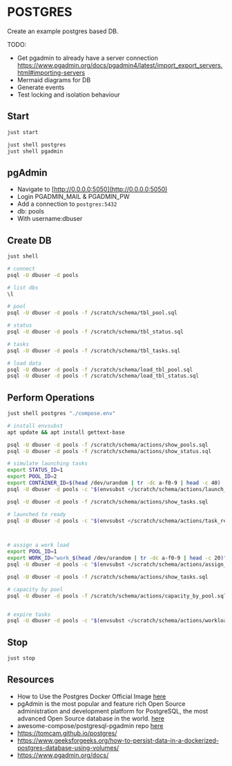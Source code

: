 # POSTGRES

Create an example postgres based DB.  

TODO:

* Get pgadmin to already have a server connection https://www.pgadmin.org/docs/pgadmin4/latest/import_export_servers.html#importing-servers
* Mermaid diagrams for DB
* Generate events
* Test locking and isolation behaviour

## Start

```sh
just start

just shell postgres
just shell pgadmin
```

## pgAdmin

* Navigate to [http://0.0.0.0:5050](http://0.0.0.0:5050)
* Login PGADMIN_MAIL & PGADMIN_PW
* Add a connection to `postgres:5432`
* db: pools
* With username:dbuser

## Create DB

```sh
just shell

# connect
psql -U dbuser -d pools

# list dbs
\l 

# pool
psql -U dbuser -d pools -f /scratch/schema/tbl_pool.sql

# status
psql -U dbuser -d pools -f /scratch/schema/tbl_status.sql

# tasks
psql -U dbuser -d pools -f /scratch/schema/tbl_tasks.sql

# load data
psql -U dbuser -d pools -f /scratch/schema/load_tbl_pool.sql
psql -U dbuser -d pools -f /scratch/schema/load_tbl_status.sql
```

## Perform Operations

```sh
just shell postgres "./compose.env" 

# install envsubst
apt update && apt install gettext-base

psql -U dbuser -d pools -f /scratch/schema/actions/show_pools.sql
psql -U dbuser -d pools -f /scratch/schema/actions/show_status.sql

# simulate launching tasks
export STATUS_ID=1
export POOL_ID=2
export CONTAINER_ID=$(head /dev/urandom | tr -dc a-f0-9 | head -c 40)
psql -U dbuser -d pools -c "$(envsubst </scratch/schema/actions/launch_task.template.sql)"

psql -U dbuser -d pools -f /scratch/schema/actions/show_tasks.sql

# launched to ready
psql -U dbuser -d pools -c "$(envsubst </scratch/schema/actions/task_ready.template.sql)"



# assign a work load
export POOL_ID=1
export WORK_ID="work_$(head /dev/urandom | tr -dc a-f0-9 | head -c 20)"
psql -U dbuser -d pools -c "$(envsubst </scratch/schema/actions/assign_workload.template.sql)"

psql -U dbuser -d pools -f /scratch/schema/actions/show_tasks.sql

# capacity by pool
psql -U dbuser -d pools -f /scratch/schema/actions/capacity_by_pool.sql


# expire tasks
psql -U dbuser -d pools -c "$(envsubst </scratch/schema/actions/workload_expired.template.sql)"


```

## Stop

```sh
just stop
```

## Resources

* How to Use the Postgres Docker Official Image [here](https://www.docker.com/blog/how-to-use-the-postgres-docker-official-image/)
* pgAdmin is the most popular and feature rich Open Source administration and development platform for PostgreSQL, the most advanced Open Source database in the world. [here](https://www.pgadmin.org/)
* awesome-compose/postgresql-pgadmin repo [here](https://github.com/docker/awesome-compose/tree/master/postgresql-pgadmin)
* https://tomcam.github.io/postgres/
* https://www.geeksforgeeks.org/how-to-persist-data-in-a-dockerized-postgres-database-using-volumes/
* https://www.pgadmin.org/docs/
